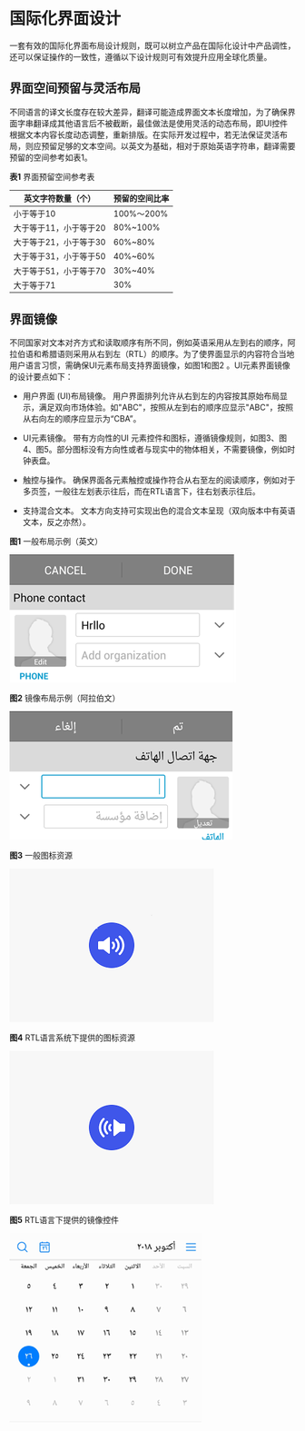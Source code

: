 # 国际化界面设计

一套有效的国际化界面布局设计规则，既可以树立产品在国际化设计中产品调性，还可以保证操作的一致性，遵循以下设计规则可有效提升应用全球化质量。

## 界面空间预留与灵活布局

不同语言的译文长度存在较大差异，翻译可能造成界面文本长度增加，为了确保界面字串翻译成其他语言后不被截断，最佳做法是使用灵活的动态布局，即UI控件根据文本内容长度动态调整，重新排版。在实际开发过程中，若无法保证灵活布局，则应预留足够的文本空间。以英文为基础，相对于原始英语字符串，翻译需要预留的空间参考如表1。

**表1** 界面预留空间参考表

| 英文字符数量（个） | 预留的空间比率 | 
| -------- | -------- |
| 小于等于10 | 100%～200% | 
| 大于等于11，小于等于20 | 80%~100% | 
| 大于等于21，小于等于30 | 60%~80% | 
| 大于等于31，小于等于50 | 40%~60% | 
| 大于等于51，小于等于70 | 30%~40% | 
| 大于等于71 | 30% | 

## 界面镜像

不同国家对文本对齐方式和读取顺序有所不同，例如英语采用从左到右的顺序，阿拉伯语和希腊语则采用从右到左（RTL）的顺序。为了使界面显示的内容符合当地用户语言习惯，需确保UI元素布局支持界面镜像，如图1和图2 。UI元素界面镜像的设计要点如下：

- 用户界面 (UI)布局镜像。 用户界面排列允许从右到左的内容按其原始布局显示，满足双向市场体验。如"ABC"，按照从左到右的顺序应显示"ABC"，按照从右向左的顺序应显示为“CBA”。

- UI元素镜像。  带有方向性的UI 元素控件和图标，遵循镜像规则，如图3、图4、图5。部分图标没有方向性或者与现实中的物体相关，不需要镜像，例如时钟表盘。

- 触控与操作。 确保界面各元素触控或操作符合从右至左的阅读顺序，例如对于多页签，一般往左划表示往后，而在RTL语言下，往右划表示往后。

- 支持混合文本。 文本方向支持可实现出色的混合文本呈现（双向版本中有英语文本，反之亦然）。

**图1** 一般布局示例（英文）

![zh-cn_image_0000001784343297](figures/zh-cn_image_0000001784343297.png)

**图2** 镜像布局示例（阿拉伯文）

![zh-cn_image_0000001784263053](figures/zh-cn_image_0000001784263053.png)

**图3** 一般图标资源

![zh-cn_image_0000001737423164](figures/zh-cn_image_0000001737423164.png)

**图4** RTL语言系统下提供的图标资源

![zh-cn_image_0000001737264020](figures/zh-cn_image_0000001737264020.png)

**图5** RTL语言下提供的镜像控件

![zh-cn_image_0000001784343305](figures/zh-cn_image_0000001784343305.png)
